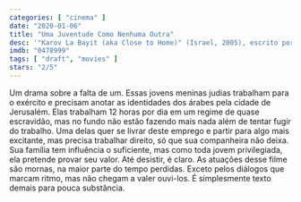 ```yaml
---
categories: [ "cinema" ]
date: "2020-01-06"
title: "Uma Juventude Como Nenhuma Outra"
desc: '"Karov La Bayit (aka Close to Home)" (Israel, 2005), escrito por Vardit Bilu e Dalia Hager, dirigido por Vardit Bilu e Dalia Hager, com Smadar Sayar, Naama Schendar e Katia Zinbris.'
imdb: "0478999"
tags: [ "draft", "movies" ]
stars: "2/5"
---
```

Um drama sobre a falta de um. Essas jovens meninas judias trabalham para o exército e precisam anotar as identidades dos árabes pela cidade de Jerusalém. Elas trabalham 12 horas por dia em um regime de quase escravidão, mas no fundo não estão fazendo mais nada além de tentar fugir do trabalho. Uma delas quer se livrar deste emprego e partir para algo mais excitante, mas precisa trabalhar direito, só que sua companheira não deixa. Sua família tem influência o suficiente, mas como toda jovem privilegiada, ela pretende provar seu valor. Até desistir, é claro. As atuações desse filme são mornas, na maior parte do tempo perdidas. Exceto pelos diálogos que marcam ritmo, mas não chegam a valer ouvi-los. É simplesmente texto demais para pouca substância.
